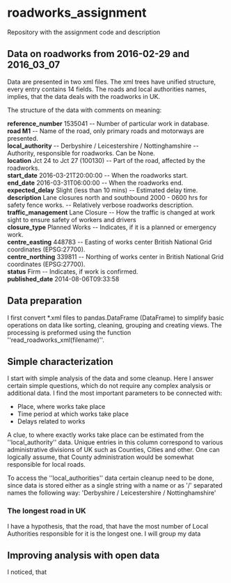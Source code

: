 # roadworks_assignment
Repository with the assignment code and description

Data on roadworks from 2016-02-29 and 2016_03_07
--

Data are presented in two xml files. The xml trees have unified structure,
every entry contains 14 fields. The roads and local authorities names,
implies, that the data deals with the roadworks in UK.

The structure of the data with comments on meaning:

**reference_number** 1535041 -- Number of particular work in database.\
**road M1** --  Name of the road, only primary roads and motorways are presented.\
**local_authority** -- Derbyshire / Leicestershire / Nottinghamshire -- Authority, responsible for roadworks. Can be None.\
**location** Jct 24 to Jct 27 (100130) -- Part of the road, affected by the roadworks.\
**start_date** 2016-03-21T20:00:00 -- When the roadworks start.\
**end_date** 2016-03-31T06:00:00 -- When the roadworks end.\
**expected_delay** Slight (less than 10 mins) -- Estimated delay time.\
**description** Lane closures north and southbound 2000 - 0600 hrs for safety fence works. -- Relatively verbose roadworks description.\
**traffic_management** Lane Closure -- How the traffic is changed at work sight to ensure safety of workers and drivers\
**closure_type** Planned Works -- Indicates, if it is a planned or emergency work.\
**centre_easting** 448783 -- Easting of works center British National Grid coordinates (EPSG:27700).\
**centre_northing** 339811 -- Northing of works center in British National Grid coordinates (EPSG:27700).\
**status** Firm -- Indicates, if work is confirmed.\
**published_date** 2014-08-06T09:33:58

Data preparation
--

I first convert \*.xml files to pandas.DataFrame (DataFrame) to simplify basic operations
on data like sorting, cleaning, grouping and creating views. The processing is preformed
using the function ''read_roadworks_xml(filename)''.

Simple characterization
--

I start with simple analysis of the data and some cleanup. Here I answer certain simple
questions, which do not require any complex analysis or additional data.
I find the most important parameters to be connected with:
- Place, where works take place
- Time period at which works take place 
- Delays related to works

A clue, to where exactly works take place can be estimated from the ''local_authority''
data. Unique entries in this column correspond to various administrative divisions of UK
such as Counties, Cities and other. One can logically assume, that County administration
would be somewhat responsible for local roads.

To access the ''local_authorities'' data certain cleanup need to be done, since data is
stored either as a single string with a name or as '/' separated names the following way:
'Derbyshire / Leicestershire / Nottinghamshire'
 

### The longest road in UK

I have a hypothesis, that the road, that have the most number of Local Authorities
responsible for it is the longest one. I will group my data

Improving analysis with open data
--

I noticed, that 
